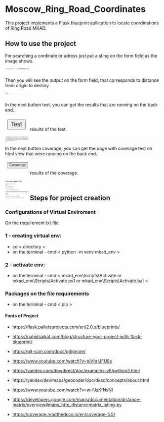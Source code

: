 # Moscow_Ring_Road_Coordinates
This project implements a Flask blueprint apllication to locate coordinations of Ring Road MKAD.

## How to use the project


For searching a cordinate or adress just put a sting on the form field as the image shows.
<br/>


<img align="left" alt="input" width="80px" src="https://github.com/alexaugusto23/Moscow_Ring_Road_Coordinates/blob/main/imgs_readme/input.JPG">
<br/>


Then you will see the output on the form field, that corresponds to distance from origin to destiny.
<br/>


<img align="left" alt="output" width="80px" src="https://github.com/alexaugusto23/Moscow_Ring_Road_Coordinates/blob/main/imgs_readme/output.JPG">
<br/>


In the next button test, you can get the results that are running on the back end.
<br/>


<img align="left" alt="button_test" width="80px" src="https://github.com/alexaugusto23/Moscow_Ring_Road_Coordinates/blob/main/imgs_readme/test.JPG">
<br/>

results of the test.
<br/>


<img align="left" alt="result_test" width="80px" src="https://github.com/alexaugusto23/Moscow_Ring_Road_Coordinates/blob/main/imgs_readme/test_results.JPG">
<br/>


In the next button coverage, you can get the page with coverage test on html view that were running on the back end.
<br/>

<img align="left" alt="button_cover" width="80px" src="https://github.com/alexaugusto23/Moscow_Ring_Road_Coordinates/blob/main/imgs_readme/coverrage.JPG">
<br/>


results of the coverage.
<br/>

<img align="left" alt="result_cover" width="80px" src="https://github.com/alexaugusto23/Moscow_Ring_Road_Coordinates/blob/main/imgs_readme/coverage_results.JPG">
<br/>


## Steps for project creation

### Configurations of Virtual Enviroment

On the requirement txt file.

### 1 - creating virtual env: 

* cd < directory > 
* on the terminal - cmd < python -m venv mkad_env >

### 2 - activate env:

* on the terminal - cmd < mkad_env\Scripts\Activate or mkad_env\Scripts\Activate.ps1 or mkad_env\Scripts\Activate.bat >

### Packages on the file requirements
* on the terminal - cmd < pip >

#### Fonts of Project

* https://flask.palletsprojects.com/en/2.0.x/blueprints/

* https://nahidsaikat.com/blog/structure-your-project-with-flask-blueprint/

* https://git-scm.com/docs/gitignore/

* https://www.youtube.com/watch?v=pjVhrIJFUEs

* https://yandex.com/dev/direct/doc/examples-v5/python3.html 

* https://yandex/dev/maps/geocoder/doc/desc/concepts/about.html

* https://www.youtube.com/watch?v=w-fJsKfNsNI

* https://developers.google.com/maps/documentation/distance-matrix/overview#maps_http_distancematrix_latlng-py

 * https://coverage.readthedocs.io/en/coverage-5.5/